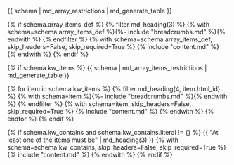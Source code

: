 {{ schema | md_array_restrictions | md_generate_table }}

{% if schema.array_items_def %} {% filter md_heading(3) %} {% with schema=schema.array_items_def %}{%- include "breadcrumbs.md" %}{% endwith %} {% endfilter %} {% with schema=schema.array_items_def, skip_headers=False, skip_required=True %} {% include "content.md" %} {% endwith %} {% endif %}

{% if schema.kw_items %}
{{ schema | md_array_items_restrictions | md_generate_table }}

{% for item in schema.kw_items %}
    {% filter md_heading(4, item.html_id) %}
    {% with schema=item %}{%- include "breadcrumbs.md" %}{% endwith %}
    {% endfilter %}
    {% with schema=item, skip_headers=False, skip_required=True %}
        {% include "content.md" %}
    {% endwith %}
{% endfor %}
{% endif %}

{% if schema.kw_contains and schema.kw_contains.literal != {} %}
{{ "At least one of the items must be" | md_heading(3) }}
{% with schema=schema.kw_contains, skip_headers=False, skip_required=True %}
    {% include "content.md" %}
{% endwith %}
{% endif %}

